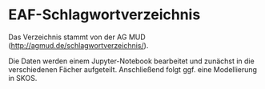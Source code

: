 # EAF-Schlagwortverzeichnis

Das Verzeichnis stammt von der AG MUD (http://agmud.de/schlagwortverzeichnis/).

Die Daten werden einem Jupyter-Notebook bearbeitet und zunächst in die verschiedenen Fächer aufgeteilt.
Anschließend folgt ggf. eine Modellierung in SKOS.
